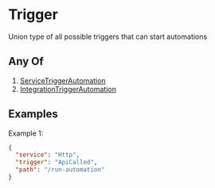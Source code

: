 # Trigger

Union type of all possible triggers that can start automations

## Any Of

1. [ServiceTriggerAutomation](/docs/automation/trigger/service)
2. [IntegrationTriggerAutomation](/docs/automation/trigger/integration)

## Examples

Example 1:

```json
{
  "service": "Http",
  "trigger": "ApiCalled",
  "path": "/run-automation"
}
```

